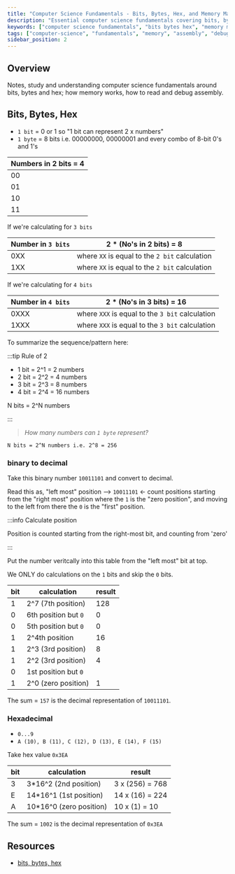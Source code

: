 ```yaml
---
title: "Computer Science Fundamentals - Bits, Bytes, Hex, and Memory Management"
description: "Essential computer science fundamentals covering bits, bytes, hexadecimal, memory management, and assembly debugging. Learn low-level programming concepts and system internals."
keywords: ["computer science fundamentals", "bits bytes hex", "memory management", "assembly debugging", "low level programming", "system internals", "binary representation"]
tags: ["computer-science", "fundamentals", "memory", "assembly", "debugging"]
sidebar_position: 2
---
```


## Overview

Notes, study and understanding computer science fundamentals around bits, bytes and hex; how memory works, how to read and debug assembly.

## Bits, Bytes, Hex

* `1 bit` = 0 or 1 so "1 bit can represent 2 x numbers"
* `1 byte` = 8 bits i.e. 00000000, 00000001 and every combo of 8-bit 0's and 1's

|Numbers in 2 bits = 4|
|---|
|00|
|01|
|10|
|11|

If we're calculating for `3 bits`

|Number in `3 bits`| 2 * (No's in 2 bits) = 8|
|---|---|
|0XX| where `XX` is equal to the `2 bit` calculation|
|1XX| where `XX` is equal to the `2 bit` calculation|

If we're calculating for `4 bits`

|Number in `4 bits`| 2 * (No's in 3 bits) = 16|
|---|---|
|0XXX| where `XXX` is equal to the `3 bit` calculation|
|1XXX| where `XXX` is equal to the `3 bit` calculation|

To summarize the sequence/pattern here:

:::tip Rule of 2

* 1 bit = 2^1 = 2 numbers
* 2 bit = 2^2 = 4 numbers
* 3 bit = 2^3 = 8 numbers
* 4 bit = 2^4 = 16 numbers

N bits = 2^N numbers

:::

> _How many numbers can `1 byte` represent?_

`N bits = 2^N numbers i.e. 2^8 = 256`

### binary to decimal

Take this binary number `10011101` and convert to decimal.

Read this as, "left most" position --> `10011101` ← count positions starting from the "right most" position where the `1` is the "zero position", and moving to the left from there the `0` is the "first" position.

:::info Calculate position

Position is counted starting from the right-most bit, and counting from 'zero'

:::

Put the number veritcally into this table from the "left most" bit at top.

We ONLY do calculations on the `1` bits and skip the `0` bits.

|bit|calculation|result|
|---|---|---|
|1| 2^7 (7th position)|128|
|0|6th position but `0`|0|
|0|5th position but `0`|0|
|1|2^4th position|16|
|1|2^3 (3rd position)|8|
|1|2^2 (3rd position)|4|
|0|1st position but `0`||
|1|2^0 (zero position)|1|

The sum = `157` is the decimal representation of `10011101`.

### Hexadecimal

* `0...9`
* `A (10), B (11), C (12), D (13), E (14), F (15)`

Take hex value `0x3EA`

|bit|calculation|result|
|---|---|---|
|3| 3*16^2 (2nd position)| 3 x (256) = 768|
|E| 14*16^1 (1st position)|14 x (16) = 224|
|A| 10*16^0 (zero position)|10 x (1) = 10|

The sum = `1002` is the decimal representation of `0x3EA`

## Resources

* [bits, bytes, hex](https://www.youtube.com/watch?v=PmG2qgQbvc8)
